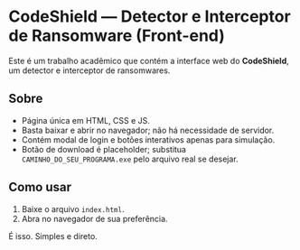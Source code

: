 # CodeShield — Detector e Interceptor de Ransomware (Front-end)

Este é um trabalho acadêmico que contém a interface web do **CodeShield**, um detector e interceptor de ransomwares.

## Sobre

* Página única em HTML, CSS e JS.
* Basta baixar e abrir no navegador; não há necessidade de servidor.
* Contém modal de login e botões interativos apenas para simulação.
* Botão de download é placeholder; substitua `CAMINHO_DO_SEU_PROGRAMA.exe` pelo arquivo real se desejar.

## Como usar

1. Baixe o arquivo `index.html`.
2. Abra no navegador de sua preferência.

É isso. Simples e direto.
